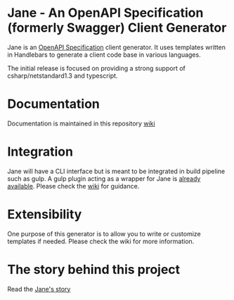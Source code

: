 # Jane - An OpenAPI Specification (formerly Swagger) Client Generator

Jane is an [OpenAPI Specification](https://www.openapis.org/) client generator. 
It uses templates written in Handlebars to generate a client code base in various languages.

The initial release is focused on providing a strong support of csharp/netstandard1.3 
and typescript. 

# Documentation

Documentation is maintained in this repository [wiki](https://github.com/geeklearningio/gl-swagger-generator/wiki)

# Integration

Jane will have a CLI interface but is meant to be integrated in build pipeline such as gulp. 
A gulp plugin acting as a wrapper for Jane is [already available](https://github.com/geeklearningio/gulp-swagger-generator/tree/develop).
Please check the [wiki](https://github.com/geeklearningio/gl-swagger-generator/wiki) for guidance.

# Extensibility

One purpose of this generator is to allow you to write or customize templates if needed. Please check the wiki for more information.

# The story behind this project

Read the [Jane's story](https://github.com/geeklearningio/gl-swagger-generator/wiki/Jane's-story)